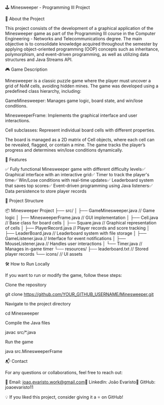 🕹️ Minesweeper - Programming III Project

📌 About the Project

This project consists of the development of a graphical application of the Minesweeper game as part of the Programming III course in the Computer Engineering - Networks and Telecommunications degree. The main objective is to consolidate knowledge acquired throughout the semester by applying object-oriented programming (OOP) concepts such as inheritance, polymorphism, and event-driven programming, as well as utilizing data structures and Java Streams API.

🎮 Game Description

Minesweeper is a classic puzzle game where the player must uncover a grid of NxM cells, avoiding hidden mines. The game was developed using a predefined class hierarchy, including:

GameMinesweeper: Manages game logic, board state, and win/lose conditions.

MinesweeperFrame: Implements the graphical interface and user interactions.

Cell subclasses: Represent individual board cells with different properties.

The board is managed as a 2D matrix of Cell objects, where each cell can be revealed, flagged, or contain a mine. The game tracks the player’s progress and determines win/lose conditions dynamically.

🚀 Features

✅ Fully functional Minesweeper game with different difficulty levels✅ Graphical interface with an interactive grid✅ Timer to track the player's time✅ Win/Lose conditions with real-time updates✅ Leaderboard system that saves top scores✅ Event-driven programming using Java listeners✅ Data persistence to store player records

📂 Project Structure

📦 Minesweeper Project
├── src/
│   ├── GameMinesweeper.java  // Game logic
│   ├── MinesweeperFrame.java // GUI implementation
│   ├── Cell.java             // Base class for board cells
│   ├── Square.java           // Graphical representation of cells
│   ├── PlayerRecord.java     // Player records and score tracking
│   ├── LeaderBoard.java      // Leaderboard system with file storage
│   ├── GameListener.java     // Interface for event notifications
│   ├── MouseListener.java    // Handles user interactions
│   └── Timer.java            // Manages in-game timer
└── resources/
    ├── leaderboard.txt       // Stored player records
    └── icons/                // UI assets

🛠️ How to Run Locally

If you want to run or modify the game, follow these steps:

Clone the repository

 git clone https://github.com/YOUR_GITHUB_USERNAME/Minesweeper.git  

Navigate to the project directory

 cd Minesweeper  

Compile the Java files

 javac src/*.java  

Run the game

 java src.MinesweeperFrame  

📬 Contact

For any questions or collaborations, feel free to reach out:

📧 Email: joao.evaristo.work@gmail.com🔗 LinkedIn: João Evaristo🐙 GitHub: joaoevaristo11

💡 If you liked this project, consider giving it a ⭐ on GitHub!
